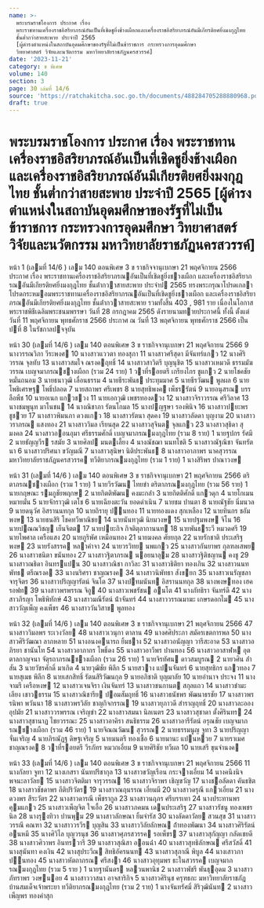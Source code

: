 ```yaml
---
name: >-
  พระบรมราชโองการ ประกาศ เรื่อง
  พระราชทานเครื่องราชอิสริยาภรณ์อันเป็นที่เชิดชูยิ่งช้างเผือกและเครื่องราชอิสริยาภรณ์อันมีเกียรติยศยิ่งมงกุฎไทย
  ชั้นต่ำกว่าสายสะพาย ประจำปี 2565
  [ผู้ดำรงตำแหน่งในสถาบันอุดมศึกษาของรัฐที่ไม่เป็นข้าราชการ กระทรวงการอุดมศึกษา
  วิทยาศาสตร์ วิจัยและนวัตกรรม มหาวิทยาลัยราชภัฏนครสวรรค์]
date: '2023-11-21'
category: ข พิเศษ
volume: 140
section: 3
page: 30 เล่มที่ 14/6
source: 'https://ratchakitcha.soc.go.th/documents/488284705288880968.pdf'
draft: true
---
```


# พระบรมราชโองการ ประกาศ เรื่อง พระราชทานเครื่องราชอิสริยาภรณ์อันเป็นที่เชิดชูยิ่งช้างเผือกและเครื่องราชอิสริยาภรณ์อันมีเกียรติยศยิ่งมงกุฎไทย ชั้นต่ำกว่าสายสะพาย ประจำปี 2565 [ผู้ดำรงตำแหน่งในสถาบันอุดมศึกษาของรัฐที่ไม่เป็นข้าราชการ กระทรวงการอุดมศึกษา วิทยาศาสตร์ วิจัยและนวัตกรรม มหาวิทยาลัยราชภัฏนครสวรรค์]

หน้า 1 (เลมที่ 14/6 ) เลม 140 ตอนพิเศษ 3 ข ราชกิจจานุเบกษา 21 พฤศจิกายน 2566 ประกาศ เรื่อง พระราชทานเครื่องราชอิสริยาภรณอันเป็นที่เชิดชูยิ่งชางเผือก และเครื่องราชอิสริยาภรณอันมีเกียรติยศยิ่งมงกุฎไทย ชั้นต่ํากวาสายสะพาย ประจําป 2565 ทรงพระกรุณาโปรดเกลาโปรดกระหมอมพระราชทานเครื่องราชอิสริยาภรณอันเป็นที่เชิดชูยิ่งชางเผือก และเครื่องราชอิสริยาภรณอันมีเกียรติยศยิ่งมงกุฎไทย ชั้นต่ํากวาสายสะพาย รวมทั้งสิ้น 403 , 981 ราย เนื่องในโอกาสพระราชพิธีเฉลิมพระชนมพรรษา วันที่ 28 กรกฎาคม 2565 ดังรายนามทายประกาศนี้ ทั้งนี้ ตั้งแต่วันที่ 11 พฤศจิกายน พุทธศักราช 2566 ประกาศ ณ วันที่ 13 พฤศจิกายน พุทธศักราช 2566 เป็นปที่ 8 ในรัชกาลปจจุบัน

หน้า 30 (เลมที่ 14/6 ) เลม 140 ตอนพิเศษ 3 ข ราชกิจจานุเบกษา 21 พฤศจิกายน 2566 9 นางวรรณวิภา วีระพงศ 10 นางสาวแววตา ทองสุภา 11 นางสาวศรีสุดา มีจันทร์แกว 12 นางศิริวรรณ จุลทับ 13 นางสาวสมใจ ณรงคฤทธิ์ 14 นางสาวสาวิตรี บุญนุชิต 15 นางสาวเหมวดี ธรรมมัฆวรรณ เบญจมาภรณชางเผือก (รวม 24 ราย) 1 วาที่รอยตรี เกรียงไกร ชูแกว 2 นายโชคชัย หมั่นถนอม 3 นายธนาวุฒิ เลื่อนธรรม 4 นายธีระพันธ ประทุมมาศ 5 นายธีรวัฒน พูลผล 6 นายโพธิเศรษฐ โพธิ์ปลอด 7 นายสถาพร ศรีเพชร 8 นายสุทธิพงค เพ็ชรรัตน์ 9 นายอนุสรณ บรรลือพืช 10 นายอเนก แกวชวง 11 นายเอกวุฒิ เพชรทองดวง 12 นางสาวจิราวรรณ ศรีวิลาศ 13 นางชมพูนุท มาโนชน 14 นางณิชาภา รัตนโกมล 15 นางปญฐษา รองพินิจ 16 นางสาวปยะพร ชูชวย 17 นางสาวพิมนภา ดวงแกว 18 นางสาวรัตนา สุดคง 19 นางสาวลัดดา บุญงาม 20 นางสาววราภรณ แสงทอง 21 นางสาววิมล เรียนสุด 22 นางสาวสุจินต จุลแกว 23 นางสาวสุธิดา สุมงคล 24 นางสาวออนอุมา ศรีธรรมศักดิ์ เบญจมาภรณมงกุฎไทย (รวม 8 ราย) 1 นายฐปกร รัศมี 2 นายธัญญวีร รสมัย 3 นายศิลป มนตเลี้ยง 4 นางณัชฌา นนทโชติ 5 นางสาวณัฐณิชา จันทรัตนา 6 นางสาวปริศนา ขวัญมณี 7 นางสาวสุนิษา นิติประพันธ 8 นางสาวอาภาพร นาคสุวรรณ มหาวิทยาลัยราชภัฏนครสวรรค ทวีติยาภรณมงกุฎไทย (รวม 1 ราย) 1 นางสิริพร ปาณาวงษ

หน้า 31 (เลมที่ 14/6 ) เลม 140 ตอนพิเศษ 3 ข ราชกิจจานุเบกษา 21 พฤศจิกายน 2566 ตริตาภรณชางเผือก (รวม 1 ราย) 1 นายวีรวัฒน ไทยขํา ตริตาภรณมงกุฎไทย (รวม 56 ราย) 1 นายกฤษณะ รมภูชัยพฤกษ 2 นายกิตติพัฒน คงมะกล่ํา 3 นายกิตติศักดิ์ แกวดุก 4 นายโกเมน หมายมั่น 5 นายจักราวุฒิ เตโช 6 นายเฉียงตะวัน ยอดดําเนิน 7 นายชม ปานตา 8 นายณัฐชัย นิ่มนวล 9 นายดนุวัศ อิสรานนทกุล 10 นายถิรายุ ปนทอง 11 นายทองแดง สุกเหลือง 12 นายทินกร ชอัมพงษ 13 นายธนสิริ โชคทวีพาณิชย 14 นายนันทวุฒิ นิยมวงษ 15 นายปฐมพงษ จิโน 16 นายปณณวิชญ เย็นจิตต 17 นายปยะกิจ กิจติตุลากานนท 18 นายพันธระวี หมวดศรี 19 นายไพศาล เครือแสง 20 นายภูริพัศ เหมือนทอง 21 นายมงคล ศัยยกุล 22 นายรักชาติ ประเสริฐพงษ 23 นายรังสรรค หลาคําจา 24 นายวรวิทย นพแกว 25 นางสาวกันยาพร กุลฑลเสพย 26 นางสาวชนิตา ขนันทอง 27 นางสาวฐิตาภรณ นอยนาลุม 28 นางสาวฐิติชญาน คงชู 29 นางสาวณธิดา อินทรแปน 30 นางสาวณิชา กาวิละ 31 นางสาวธิติยา ทองเกิน 32 นางสาวนนทพัทธ ตรีณรงค 33 นางนริศรา ชาญณรงค 34 นางสาวนิพัทธา สังขยก 35 นางสาวเนรัญชลา จารุจิตร 36 นางสาวปริญญารัตน์ จินโต 37 นางปทมนันท อิสรานนทกุล 38 นางพงษทอง เฮครอฟท 39 นางสาวพรพรรณ จิอู 40 นางสาวเพชรัชน อนโต 41 นางภัทธิรา จันทร์ดี 42 นางสาวภิรญา โพธิพิทักษ์ 43 นางสาวมณีรัตน์ น้ําจันทร์ 44 นางสาววรรณมาฆะ เกษรดอกไม 45 นางสาววัญเพ็ญ คงเพ็ชร 46 นางสาววันวิสาข พูลทอง

หน้า 32 (เลมที่ 14/6 ) เลม 140 ตอนพิเศษ 3 ข ราชกิจจานุเบกษา 21 พฤศจิกายน 2566 47 นางสาววิมลพร ระเวงวัลย 48 นางสาวเวนุกา ตาลาน 49 นางศศิประภา สมัครเขตการพล 50 นางสาวศิริวัฒณา ลาภหลาย 51 นางอนงคนารถ ยิ้มชาง 52 นางสาวอนัญญา วารีสะอาด 53 นางสาวอภิรยา ชานันโท 54 นางสาวอาภากร โพธิ์ดง 55 นางสาวอาวีพร ปานทอง 56 นางสาวอาสาฬห อุตตาลกาญจนา จัตุรถาภรณชางเผือก (รวม 26 ราย) 1 นายจิรทัศน ดาวสมบูรณ 2 นายวศิน ล่ําสัน 3 นายวัชรศักดิ์ มาเกิด 4 นายวุฒิชัย พิลึก 5 นายสวาง แปนจันทร์ 6 นายสุทธิกร แกวทอง 7 นายสุเมธ พิลึก 8 นายเสกสิทธิ์ รัตนสิริวัฒนกุล 9 นายอภิชาติ บุญมาลัย 10 นายอํานาจ ประจง 11 นางจามรี เครือหงษ 12 นางสาวเจนจิรา เงินจันทร์ 13 นางสาวชนกานต สกุลแถว 14 นางสาวชํามะเลียง เชาวธรรม 15 นางสาวณิชารีย ปอมสัมฤทธิ์ 16 นางสาวธนัชพร พัฒนาธรชัย 17 นางสาวพรรนิพา พวันนา 18 นางสาวพรวิลัย ชาญกิจกรรณ 19 นางสาวยุภาวดี สําราญฤทธิ์ 20 นางสาวละออง อุปมัย 21 นางสาววรพรรณ เจริญขํา 22 นางสาวสมนา นิลเนตร 23 นางสาวสุชาดา ตั้งศิรินทร 24 นางสาวสุชานาฏ ไชยวรรณะ 25 นางสาวอาคิรา สนธิธรรม 26 นางสาวอารีรัตน์ อรุณชัย เบญจมาภรณชางเผือก (รวม 46 ราย) 1 นายจิณณวัฒน สุวรรณ 2 นายธรรมนูญ จูทา 3 นายปริญญา จั่นเจริญ 4 นายภิรณัฏฐ ดิษฐเจริญ 5 นายมนตรี ทองเชื้อ 6 นายมานะ แปนหวย 7 นายราเมศ ชาญณรงค 8 วาที่รอยตรี วีรภัทร หมวกเอี่ยม 9 นายศิริชัย ทวีผล 10 นายเสรี ขุนจํานงค

หน้า 33 (เลมที่ 14/6 ) เลม 140 ตอนพิเศษ 3 ข ราชกิจจานุเบกษา 21 พฤศจิกายน 2566 11 นางกัลยา จูทา 12 นางเกสรา นันทปรีชากุล 13 นางสาวขวัญเรือน กระจางเอี่ยม 14 นางคนึงนิจ พจนะลาวัลย 15 นางสาวจิตติมา จารุวรรณ 16 นางสาวจิราพร เชิญขวัญ 17 นางชอลัดดา คันธชิต 18 นางสาวชัชดาพร ถีติปริวัตร 19 นางสาวณฤนรรณ เอี่ยมมี 20 นางสาวดรุณี แกวเอี่ยม 21 นางดวงพร สีระวัตร 22 นางสาวดารณี เพ็ชรากูล 23 นางสาวนฤภร ศรีบรรเทา 24 นางประทานพร คุมแกว 25 นางสาวเพ็ญจิต ใจเอื้อ 26 นางสาวภคมน เดนประเสริฐ 27 นางสาวรัชนู ทองเพชรนิล 28 นางรุงทิวา ปานพุม 29 นางสาวลักษณา ยิ้มจํารัส 30 นางลัดดาวัลย สวนสุข 31 นางสาววรรณี คณฑา 32 นางสาววรวีร บุญสิน 33 นางสาววิลัยลักษณ ถ้ําทองพัฒนา 34 นางสาวศิริรัตน์ อนหมี 35 นางศิวิไล บุญวรนุช 36 นางสาวศุภรสวรรค รอเพ็ชร 37 นางสาวสุกัญญา กลัดเชยดี 38 นางสาวศิวาพร อินทรวารี 39 นางสาวสุณิสา ออนฉ่ํา 40 นางสาวสุทธิลักษณ ศรีสวัสดิ์ 41 นางสุนันทา คงเงิน 42 นางสุประวีณ สิทธิอัครนนท 43 นางสาวสุภาณี พิบูล 44 นางเสาวภา ปนทอง 45 นางสาวหัตถาภรณ ศรีสงา 46 นางสาวอุทุมพร ธะในสวรรค เบญจมาภรณมงกุฎไทย (รวม 5 ราย ) 1 นายฐานันดร หลวนพานิช 2 นางสาวพัชรี พันธุอุดม 3 นางสาวภัทราพร วงษนอย 4 นางสาววาสนา อาจสาริกิจ 5 นางสาวศิรินุช ครุฑธกะ มหาวิทยาลัยราชภัฏบ้านสมเด็จเจ้าพระยา ทวีติยาภรณมงกุฎไทย (รวม 2 ราย) 1 นางจันทรัศมิ์ สิริวุฒินันท 2 นางสาวเพ็ญพร ทองคําสุก
